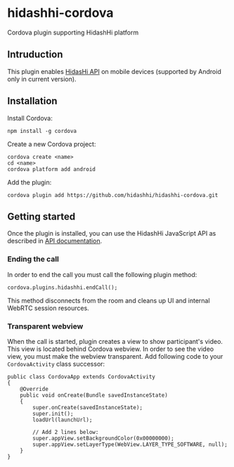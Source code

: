 # hidashhi-cordova
Cordova plugin supporting HidashHi platform

## Intruduction

This plugin enables [HidasHi API](https://github.com/hidashhi/api-doc) on
mobile devices (supported by Android only in current version).

## Installation
Install Cordova:
```
npm install -g cordova
```

Create a new Cordova project:
```
cordova create <name>
cd <name>
cordova platform add android
```
Add the plugin:
```
cordova plugin add https://github.com/hidashhi/hidashhi-cordova.git
```

## Getting started

Once the plugin is installed, you can use the HidashHi JavaScript API as
described in [API documentation](https://github.com/hidashhi/api-doc).

### Ending the call
In order to end the call you must call the following plugin method:
```
cordova.plugins.hidashhi.endCall();
```
This method disconnects from the room and cleans up UI and internal
WebRTC session resources.

### Transparent webview

When the call is started, plugin creates a view to show participant's
video. This view is located behind Cordova webview. In order to see the
video view, you must make the webview transparent. Add following code
to your `CordovaActivity` class successor:

```
public class CordovaApp extends CordovaActivity
{
    @Override
    public void onCreate(Bundle savedInstanceState)
    {
        super.onCreate(savedInstanceState);
        super.init();
        loadUrl(launchUrl);

        // Add 2 lines below:
        super.appView.setBackgroundColor(0x00000000);
        super.appView.setLayerType(WebView.LAYER_TYPE_SOFTWARE, null);
    }
}
```
